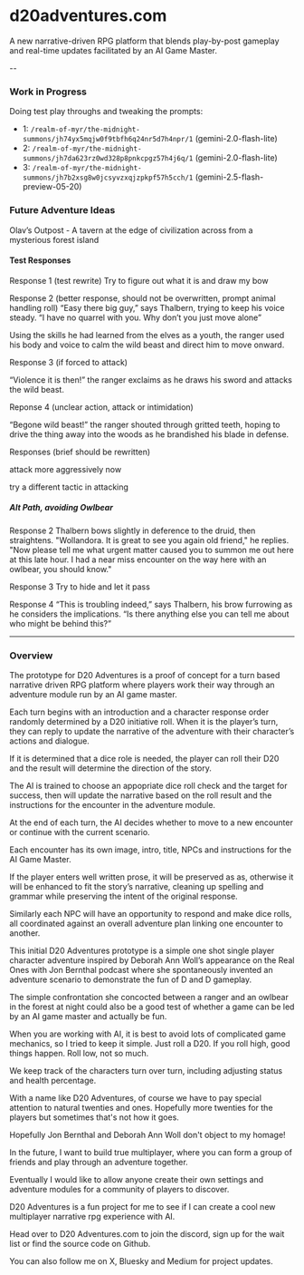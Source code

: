 # d20adventures.com

A new narrative-driven RPG platform that blends play-by-post gameplay and real-time updates facilitated by an AI Game Master.

--

### Work in Progress

Doing test play throughs and tweaking the prompts:

- 1: `/realm-of-myr/the-midnight-summons/jh74yx5mqjw0f9tbfh6q24nr5d7h4npr/1` (gemini-2.0-flash-lite)
- 2: `/realm-of-myr/the-midnight-summons/jh7da623rz0wd328p8pnkcpgz57h4j6q/1` (gemini-2.0-flash-lite)
- 3: `/realm-of-myr/the-midnight-summons/jh7b2xsg8w0jcsyvzxqjzpkpf57h5cch/1` (gemini-2.5-flash-preview-05-20)


### Future Adventure Ideas

Olav’s Outpost - A tavern at the edge of civilization across from a mysterious forest island



#### Test Responses

Response 1 (test rewrite)
Try to figure out what it is and draw my bow

Response 2 (better response, should not be overwritten, prompt animal handling roll)
“Easy there big guy,” says Thalbern, trying to keep his voice steady. “I have no quarrel with you. Why don’t you just move alone”

Using the skills he had learned from the elves as a youth, the ranger used his body and voice to calm the wild beast and direct him to move onward.

Response 3 (if forced to attack)

“Violence it is then!” the ranger exclaims as he draws his sword and attacks the wild beast.

Reponse 4 (unclear action, attack or intimidation)

“Begone wild beast!” the ranger shouted through gritted teeth, hoping to drive the thing away into the woods as he brandished his blade in defense.

Responses (brief should be rewritten)

attack more aggressively now

try a different tactic in attacking

##### Alt Path, avoiding Owlbear

Response 2
Thalbern bows slightly in deference to the druid, then straightens. "Wollandora. It is great to see you again old friend," he replies. "Now please tell me what urgent matter caused you to summon me out here at this late hour. I had a near miss encounter on the way here with an owlbear, you should know."

Response 3
Try to hide and let it pass

Response 4
“This is troubling indeed,” says Thalbern, his brow furrowing as he considers the implications. “Is there anything else you can tell me about who might be behind this?”


---

### Overview

The prototype for D20 Adventures is a proof of concept for a turn based narrative driven RPG platform where players work their way through an adventure module run by an AI game master.

Each turn begins with an introduction and a character response order randomly determined by a D20 initiative roll. When it is the player’s turn, they can reply to update the narrative of the adventure with their character’s actions and dialogue. 

If it is determined that a dice role is needed, the player can roll their D20 and the result will determine the direction of the story.

The AI is trained to choose an appopriate dice roll check and the target for success, then will update the narrative based on the roll result and the instructions for the encounter in the adventure module.

At the end of each turn, the AI decides whether to move to a new encounter or continue with the current scenario.

Each encounter has its own image, intro, title, NPCs and instructions for the AI Game Master.

If the player enters well written prose, it will be preserved as as, otherwise it will be enhanced to fit the story’s narrative, cleaning up spelling and grammar while preserving the intent of the original response.

Similarly each NPC will have an opportunity to respond and make dice rolls, all coordinated against an overall adventure plan linking one encounter to another.

This initial D20 Adventures prototype is a simple one shot single player character adventure inspired by Deborah Ann Woll’s appearance on the Real Ones with Jon Bernthal podcast where she spontaneously invented an adventure scenario to demonstrate the fun of D and D gameplay.

The simple confrontation she concocted between a ranger and an owlbear in the forest at night could also be a good test of whether a game can be led by an AI game master and actually be fun.

When you are working with AI, it is best to avoid lots of complicated game mechanics, so I tried to keep it simple. Just roll a D20. If you roll high, good things happen. Roll low, not so much.

We keep track of the characters turn over turn, including adjusting status and health percentage.

With a name like D20 Adventures, of course we have to pay special attention to natural twenties and ones. Hopefully more twenties for the players but sometimes that's not how it goes.

Hopefully Jon Bernthal and Deborah Ann Woll don't object to my homage! 

In the future, I want to build true multiplayer, where you can form a group of friends and play through an adventure together. 

Eventually I would like to allow anyone create their own settings and adventure modules for a community of players to discover.

D20 Adventures is a fun project for me to see if I can create a cool new multiplayer narrative rpg experience with AI. 

Head over to D20 Adventures.com to join the discord, sign up for the wait list or find the source code on Github.

You can also follow me on X, Bluesky and Medium for project updates.

